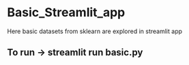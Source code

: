# Basic_Streamlit_app
 Here basic datasets from sklearn are explored in streamlit app

## To run -> streamlit run basic.py

